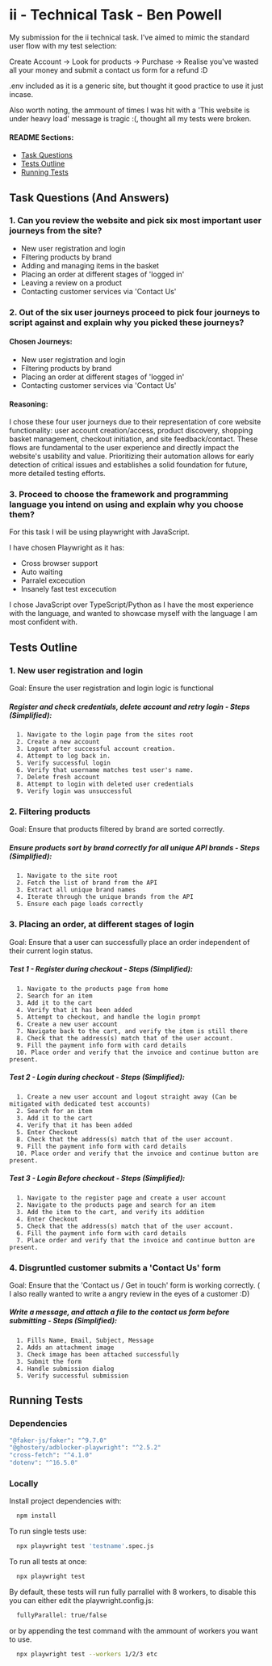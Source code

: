 
# ii - Technical Task - Ben Powell

My submission for the ii technical task. I've aimed to mimic the standard user flow with my test selection:

Create Account -> Look for products -> Purchase -> Realise you've wasted all your money and submit a contact us form for a refund :D

.env included as it is a generic site, but thought it good practice to use it just incase.

Also worth noting, the ammount of times I was hit with a 'This website is under heavy load' message is tragic :(, thought all my tests were broken.

#### README Sections:
- [Task Questions](#task-questions)
- [Tests Outline](#tests-outline)
- [Running Tests](#running-tests)

## Task Questions (And Answers)

### 1. Can you review the website and pick six most important user journeys from the site?

- New user registration and login
- Filtering products by brand
- Adding and managing items in the basket
- Placing an order at different stages of 'logged in'
- Leaving a review on a product
- Contacting customer services via 'Contact Us'

### 2. Out of the six user journeys proceed to pick four journeys to script against and explain why you picked these journeys?

#### Chosen Journeys:

- New user registration and login
- Filtering products by brand
- Placing an order at different stages of 'logged in'
- Contacting customer services via 'Contact Us'

#### Reasoning:

I chose these four user journeys due to their representation of core website functionality: user account creation/access, product discovery, shopping basket management, checkout initiation, and site feedback/contact. These flows are fundamental to the user experience and directly impact the website's usability and value. Prioritizing their automation allows for early detection of critical issues and establishes a solid foundation for future, more detailed testing efforts.


### 3. Proceed to choose the framework and programming language you intend on using and explain why you choose them?

For this task I will be using playwright with JavaScript.

I have chosen Playwright as it has:
- Cross browser support
- Auto waiting
- Parralel excecution
- Insanely fast test excecution

I chose JavaScript over TypeScript/Python as I have the most experience with the language, and wanted to showcase myself with the language I am most confident with.

## Tests Outline

### 1. New user registration and login

Goal: Ensure the user registration and login logic is functional

##### Register and check credentials, delete account and retry login - Steps (Simplified):

```
  1. Navigate to the login page from the sites root
  2. Create a new account
  3. Logout after successful account creation.
  4. Attempt to log back in.
  5. Verify successful login
  6. Verify that username matches test user's name.
  7. Delete fresh account
  8. Attempt to login with deleted user credentials
  9. Verify login was unsuccessful
```

### 2. Filtering products

Goal: Ensure that products filtered by brand are sorted correctly.

##### Ensure products sort by brand correctly for all unique API brands - Steps (Simplified):

```
  1. Navigate to the site root
  2. Fetch the list of brand from the API
  3. Extract all unique brand names
  4. Iterate through the unique brands from the API
  5. Ensure each page loads correctly
```

### 3. Placing an order, at different stages of login

Goal: Ensure that a user can successfully place an order independent of their current login status.

##### Test 1 - Register during checkout - Steps (Simplified):

```
  1. Navigate to the products page from home
  2. Search for an item
  3. Add it to the cart
  4. Verify that it has been added
  5. Attempt to checkout, and handle the login prompt
  6. Create a new user account
  7. Navigate back to the cart, and verify the item is still there
  8. Check that the address(s) match that of the user account.
  9. Fill the payment info form with card details
  10. Place order and verify that the invoice and continue button are present.
```

##### Test 2 - Login during checkout - Steps (Simplified):

```
  1. Create a new user account and logout straight away (Can be mitigated with dedicated test accounts)
  2. Search for an item
  3. Add it to the cart
  4. Verify that it has been added
  5. Enter Checkout
  8. Check that the address(s) match that of the user account.
  9. Fill the payment info form with card details
  10. Place order and verify that the invoice and continue button are present.
```

##### Test 3 - Login Before checkout - Steps (Simplified):

```
  1. Navigate to the register page and create a user account
  2. Navigate to the products page and search for an item
  3. Add the item to the cart, and verify its addition
  4. Enter Checkout
  5. Check that the address(s) match that of the user account.
  6. Fill the payment info form with card details
  7. Place order and verify that the invoice and continue button are present.
```

### 4. Disgruntled customer submits a 'Contact Us' form

Goal: Ensure that the 'Contact us / Get in touch' form is working correctly. ( I also really wanted to write a angry review in the eyes of a customer :D)

##### Write a message, and attach a file to the contact us form before submitting - Steps (Simplified):

```
  1. Fills Name, Email, Subject, Message 
  2. Adds an attachment image 
  3. Check image has been attached successfully
  3. Submit the form
  4. Handle submission dialog
  5. Verify successful submission
```
## Running Tests

### Dependencies

```bash
"@faker-js/faker": "^9.7.0"
"@ghostery/adblocker-playwright": "^2.5.2"
"cross-fetch": "^4.1.0"
"dotenv": "^16.5.0"
```

### Locally

Install project dependencies with:

```bash
  npm install
```

To run single tests use:

```bash
  npx playwright test 'testname'.spec.js
```

To run all tests at once:

```bash
  npx playwright test
```

By default, these tests will run fully parrallel with 8 workers, to disable this you can either edit the playwright.config.js:

```bash
  fullyParallel: true/false
```

or by appending the test command with the ammount of workers you want to use.

```bash
  npx playwright test --workers 1/2/3 etc
```
